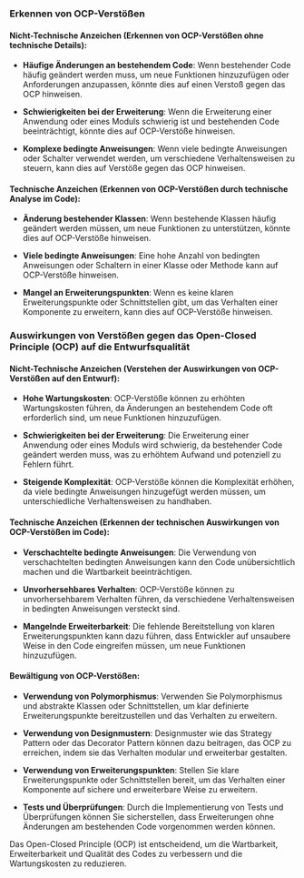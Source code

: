 ### Erkennen von OCP-Verstößen

#### Nicht-Technische Anzeichen (Erkennen von OCP-Verstößen ohne technische Details):

- **Häufige Änderungen an bestehendem Code**: Wenn bestehender Code häufig geändert werden muss, um neue Funktionen hinzuzufügen oder Anforderungen anzupassen, könnte dies auf einen Verstoß gegen das OCP hinweisen.

- **Schwierigkeiten bei der Erweiterung**: Wenn die Erweiterung einer Anwendung oder eines Moduls schwierig ist und bestehenden Code beeinträchtigt, könnte dies auf OCP-Verstöße hinweisen.

- **Komplexe bedingte Anweisungen**: Wenn viele bedingte Anweisungen oder Schalter verwendet werden, um verschiedene Verhaltensweisen zu steuern, kann dies auf Verstöße gegen das OCP hinweisen.

#### Technische Anzeichen (Erkennen von OCP-Verstößen durch technische Analyse im Code):

- **Änderung bestehender Klassen**: Wenn bestehende Klassen häufig geändert werden müssen, um neue Funktionen zu unterstützen, könnte dies auf OCP-Verstöße hinweisen.

- **Viele bedingte Anweisungen**: Eine hohe Anzahl von bedingten Anweisungen oder Schaltern in einer Klasse oder Methode kann auf OCP-Verstöße hinweisen.

- **Mangel an Erweiterungspunkten**: Wenn es keine klaren Erweiterungspunkte oder Schnittstellen gibt, um das Verhalten einer Komponente zu erweitern, kann dies auf OCP-Verstöße hinweisen.

### Auswirkungen von Verstößen gegen das Open-Closed Principle (OCP) auf die Entwurfsqualität

#### Nicht-Technische Anzeichen (Verstehen der Auswirkungen von OCP-Verstößen auf den Entwurf):

- **Hohe Wartungskosten**: OCP-Verstöße können zu erhöhten Wartungskosten führen, da Änderungen an bestehendem Code oft erforderlich sind, um neue Funktionen hinzuzufügen.

- **Schwierigkeiten bei der Erweiterung**: Die Erweiterung einer Anwendung oder eines Moduls wird schwierig, da bestehender Code geändert werden muss, was zu erhöhtem Aufwand und potenziell zu Fehlern führt.

- **Steigende Komplexität**: OCP-Verstöße können die Komplexität erhöhen, da viele bedingte Anweisungen hinzugefügt werden müssen, um unterschiedliche Verhaltensweisen zu handhaben.

#### Technische Anzeichen (Erkennen der technischen Auswirkungen von OCP-Verstößen im Code):

- **Verschachtelte bedingte Anweisungen**: Die Verwendung von verschachtelten bedingten Anweisungen kann den Code unübersichtlich machen und die Wartbarkeit beeinträchtigen.

- **Unvorhersehbares Verhalten**: OCP-Verstöße können zu unvorhersehbarem Verhalten führen, da verschiedene Verhaltensweisen in bedingten Anweisungen versteckt sind.

- **Mangelnde Erweiterbarkeit**: Die fehlende Bereitstellung von klaren Erweiterungspunkten kann dazu führen, dass Entwickler auf unsaubere Weise in den Code eingreifen müssen, um neue Funktionen hinzuzufügen.

#### Bewältigung von OCP-Verstößen:

- **Verwendung von Polymorphismus**: Verwenden Sie Polymorphismus und abstrakte Klassen oder Schnittstellen, um klar definierte Erweiterungspunkte bereitzustellen und das Verhalten zu erweitern.

- **Verwendung von Designmustern**: Designmuster wie das Strategy Pattern oder das Decorator Pattern können dazu beitragen, das OCP zu erreichen, indem sie das Verhalten modular und erweiterbar gestalten.

- **Verwendung von Erweiterungspunkten**: Stellen Sie klare Erweiterungspunkte oder Schnittstellen bereit, um das Verhalten einer Komponente auf sichere und erweiterbare Weise zu erweitern.

- **Tests und Überprüfungen**: Durch die Implementierung von Tests und Überprüfungen können Sie sicherstellen, dass Erweiterungen ohne Änderungen am bestehenden Code vorgenommen werden können.

Das Open-Closed Principle (OCP) ist entscheidend, um die Wartbarkeit, Erweiterbarkeit und Qualität des Codes zu verbessern und die Wartungskosten zu reduzieren.
